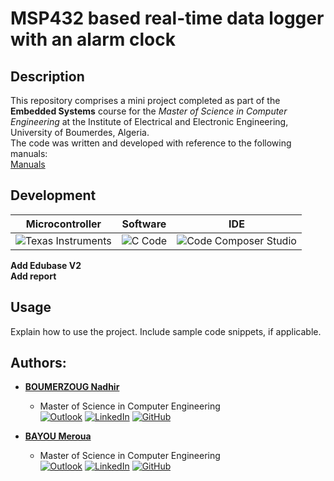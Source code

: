 # MSP432 based real-time data logger with an alarm clock
## **Description**
This repository comprises a mini project completed as part of the **Embedded Systems** course for the *Master of Science in Computer Engineering* at the Institute of Electrical and Electronic Engineering, University of Boumerdes, Algeria.<br>
The code was written and developed with reference to the following manuals: <br>
[Manuals](https://github.com/nadirboumerzoug/MS432_data_logger_system/tree/master/Manuals)


## **Development**
| Microcontroller | Software | IDE   |
| :---:          | :---:    | :---: |
|![Texas Instruments](https://img.shields.io/static/v1?label=&message=MSP432&labelColor=white&logoWidth=40&logoHeight=40&logo=data:image/png;base64,iVBORw0KGgoAAAANSUhEUgAAAGwAAAAoCAYAAAAbrx%2B3AAAKYklEQVR42u1aA5B0ORDOzpvV%2FDNr2zv4bfNs27Zt27Zt27Zt2%2Fbd99V2159Lvdm9mdNs1euqrnlJOnlJf0mnu9%2BYgAIK6P%2BkyuLixqVqyjdyuWNIwTATUO7RmLLorNvHpn53eanqyk3N4KQAsDpjqhuKi5tNQLkPWMyYqmtHJT6%2FZUzyx2QkMsoElJuAnZDovH9Caem8tcbUALDPCFgqEhnXXFjYWRWJNKBrMTjPBJQbgJE3aK7dtypi6ieXRmePi8UmNxUWdmnbHWNTv142svedGeWxRU1uUAAYwdijq%2FlcPm%2FeUn%2F4zLLYEq7MkjXlG5j%2FlwLA9upquWTj5rpDY%2FD6LxjR8zLrFqgqX3FUNDqD9VeOjH%2BkskvXlG9o%2Fj8KALsNpo53lDocLLOed5d0KbppTPI7ld%2BgsW4vE9A%2FT3EEwhcM73nF5ctG9L5rA3bOsO7njNCkkpL5WXf1qPhHKIZYN7YsOtOWv3h4zxtRuP3Gn4rAZQMz90ZALuWfN6z7BVF0Wsbp%2BeHSEb3vTy%2BLLbZWY82urDu0p%2B36UbHiSayHx%2FiF22evzuYLfV%2BY711UUBD%2B7S%2FwNxAvcboH1BUtSF0xIv7%2BQKCROwoLew7qab2az%2Bs31e25RkP1Dulk9%2B1svtTndWXhsHdlKBTawvO8NcCrA8BbAc7v4M%2B1Du0b4vdUzzOrBAj5EF1znJR3%2BgPr%2BtGJL3hArhRwp5bHFjlEwBN2nJTmi%2FzMoRunhcOhfQgYgHvFqh4ip6uJvw5rrOfW50vfAqfes19njZGWZIyo9CXnHtHj6w%2BwUxKdD9cXFbXi%2BTc6HdVDTN3VI%2BMfppPfqrXhaDMw%2BQKGk7U46r4D%2F%2Boy5F6FSCFO4S4o%2FyT176NO02RtKH8B%2FhZj74lyufWuvfvGCD0loDtzMXMw%2Fr2Q%2BQH8C%2Fjr%2FPzwC8yHmxykostHznU2bh2b%2FOWSEb1vESCWj4i33co1NWLy2PYV7MC01LbtDcc4YP12WrLzEToi2QJGolJZD2B2oK8DngyFzgtTeTJ%2Fpe8BYk5%2FQDFlgf0rfpdwTw2BFYB%2FxxiznfZR3AD5Ye82PA8FV4Mn4H2ng9c1uUjzVZQucxuAgvn7amQsNoV1K9VXbUkgLkTs5bcrj%2Bxtv0XBOry37QamqlyZLAF7gvV4nOrTLaJi6HeH9H%2BAjq%2FchSc68gRy%2BXA4%2FDbb%2BgDzLrPbsTF27KsPHenzvpZcdkKSbUVFbVZV3inJrgcJyBr1tTvRHIE9OiBrN9bucuuY1E83jU5%2Bt2h15RoK6D8JGBS9GIp1wuNwMtyTWw%2B59%2BSkfQET9iLvQOMQgQUou3EMkf0Zz61zAfVWZr3M5WGaXFSPHpS50VllZYvrKboZATIA%2BkbLAOznqRUlC6jsPw2YwwRwZZ9hZqipg6K39mlPidlsIAAY%2Bxk5TfvbJhOn7mr3fZB9jLkEM8gohOD5WT%2FnYtOWhoMo8G8BRjcfxeFkgLUIeCHjEEDayFLyZ64J87zQ0bwT0XdZMs0hZQsLwx87HmMeTzDl6WxIPChygyuQ5%2F22vA9gv7UUFXW4sv%2F2HebQaMh9D2BPgZKflbFut9zxqHiNn6L9Y2U9kei3pshVOOPmycn9RpyUWWaQUR6yG9e6OUY6AP8yYNN8uk3RQBz9Xobs0zKPBPp8pd6lnL4N4Gy8o3GaEgN4MXmPcG0oX0xP1D28HF%2FmkTKDjBjQlB4bb7%2FDBg1BT9xkT7zsT%2BpTXPhDFi1FvS5A3gs%2BT%2Fh88D18pvMDJV8iyhxvmcetxTT%2BCPO3INzIN2jifN67EuXk9MyPfpvz1NGtxyY6kDGb5YGeZXKEGnhHgNcg04P6K4diydqKdQ%2FtbbuR%2BURx%2F7OlEVDmKRLrgM0i4oKvKHW%2BDAXPB4XuoWWaLp0bFL%2B7JXsafyF7kGsJILfpXLnQMagahrqd%2BAyAbgPfDT4Xc1mO4iZXCBM8WXba15KOCSiHiTttVwImdn4QUgBYBczEqmQfD61T2xzzOR7jbMfcXZ%2BJNQtLfULkfVlSTtN82lYR971KxillYKvtmpoSClOe9WK%2BelROTKUvMYUlfZah08FMSD%2FzHA0u4hzsPvbVorKS8hozwLqHWX2T0N2W0N1e%2BF1f1h3NADBOPnS8fXFLvaaC7pLkaQxcgPKFjFfoUrON6R9xBHpRPoNj0KGg6y1j%2FoLyB5JYfZ4ZDD6zDYO%2FBUfiDoz%2FqLjd32N%2Bm6m3J%2F0%2FJ5CO8peSoHppKhbvfUgzH2kSt1M5Z7JuPMZn7KP9wO%2FLPH%2BAI3K7yCyjMnRMbDWifJhkT7rlk9G30v9n6fOTlL%2FFeDdRz%2BhzKNdJx6hPr%2BGXOCeAvkBGJpFK0onJh8SJ1p13Kr01vbjFhd5c22W3LsndzkyC7hYuUHJ41%2BprQFsx0aoeIfqsYIT4bKWQ6sCTWRYX3qV63STiAZ5mKXYfNzzB%2B%2B6zksae7nSp%2B82JyQr5%2FU4%2BDXVZepGsijXf%2FPAnXC8tjYYR1FXf2kLHqkVA%2B360RKoPx6kZSQ82G8A%2BA39pRfoJFzA9iZJI9QmgxWxYmXXGP66MBdiyVn0V6wSIOM2nAPZUJoBxDXrK3JOUHjDbJLFdSADjiRDZX2mONbmc3wdYnrARwM72SSrnafjBOI9xpZuzzBgwmjg8TucJ00mi3PRnwIzEMmAxi5jYwW6QOQBgxgJsLfmsMQZyV8iCbuaUMgVMYqhvnVNWSAWBH%2BwPMKx%2FY4yxDn7XwzyuYT8bMN5pWOtz9rXhAGYGAIw0UbMtZCQy32W2hjrPHjAQYx7eJWqOsIDLFTDZKTuJzf%2Fd4l9Qv32mgNnMU80NoaYlC8DOo0m27zIJjn%2BmY5AWMLlLuUH5K1eCC1gTmdkZDYl4h2UIGOe5Bu9Kd%2B0CXChjwJwvwD%2FpgAKYTRF6N5jUEXQw1FxwgZkAJpn4UsgebmXKy7MFjH1R%2F4ncIUdzEzDuRH1NBiZxNDjsAxipXUAVvWQGmIow4Yz2fakHO%2FuSNWCafeDJsQALpzm%2BdWqKaCoyBEzvsALWOZtjtOz%2BN33emVBFOoBxLds6DlRjZoAJ%2BQNGivOUZAqYuP8uRXTddOjSAbabD2Cb00b7HOG1eXJUiXRfeXk6C0xSETSjVE6WgBnGJKwTN3cOzZIqRtJoedYiL7C9R6abBDBSsZ4C5gelbiDAajgFYbanuIktwJrBNg3nSU4D2DkuYOKwHUWLhMdaZ7O%2FL3OYaPwQhQJv0MtTvDFP4qev%2FTw%2FIm%2Ft3o3l4vyOpopKE9P5HmMje968%2B2QXvujERm2Wc3CgZbs9AmE5POPAUxnn6UmTeO0L3iVWMBpjpl9ivCrdaIyB8FjiJH5%2F4053Ngj5O44rrJ9X5kBmQz6LZ%2BjSeP5ByAFsCOcoluIO55vaMLFYP3OukHtc3vs53rOJSUPt%2FASvjPJYcJlVHpXONGgGQmKkFG2uZDhGEyDXTDrvGWm1jXXaIk5YMEKi%2FxapK5Ls%2Bma0BHSKaELtDaBjKYiO%2BfbQtqjKyF2Rx3dInR8vypNq9ZlvAL0odThri%2Fv8V6Qb480jie8JfI%2F5DymggAL6A7%2FPpMSyS0OKAAAAAElFTkSuQmCC)| ![C Code](https://img.shields.io/badge/C%20Language-informational?style=flat&logo=C&color=003B57)| ![Code Composer Studio](https://img.shields.io/static/v1?label=&message=Code+Composer+Studio&style=flat&color=black&logo=data:image/png;base64,iVBORw0KGgoAAAANSUhEUgAAACMAAAAjCAMAAAApB0NrAAAACXBIWXMAAA7zAAAO8wEcU5k6AAADAFBMVEVHcEzLAAHMAAHMAAHLAAHMAADMAAHLAAHMAADLAADMAADMAAHJBAXGDQ7LAAHMAADMAADLAAHBCw3LAADLAADBBQbMAQHPAADWAADLAADJDAvBBgbBCwzICwzKDAzKCgvLBAXHCQjLBATVAAC3NTbLAwXEERHKBAbLAADCEhPJBgfLAADJDQzLBgfJDQ3KBQfLAQLHCgvKAwXKCgq2Hx7KCAnLBATHCgrIDAyh%2F%2FjGExLAHyDLBgfLCAfLAgTLAQLLAgSf2%2BfJBgfIDQ7KBgfKBgfKBQbMAgPJBgfICgrLBAXKAwPLCAnJBgfKBQbLAwTLBQbKBAXHCQrJBgfKCgvJBwnCFxrEERHCGBrJBgfLAwPKCwy%2FISbLAgPEDQ3JCAjKBAXLAwXHCgrLAwPGCwrKAwTICwvKCgvGExTBBQbHDg%2FKAgPHCQrBCwzHCgt7t9jCISTKAwPHCQvJBwjIExSj0cHFDg%2FLAwTKBgbMCQnMBwjKBgbGAADGAADLCAnIDAzDAADJBgbHCgvKDg%2FIEhLFFRXLAgPKAwQA%2F6LJBwfJBgjFDw3LCQvDEhPJBQbGEhPLCQq6JibGFBbKAgPIDQ7JExPJBgfABgfKAwTLCQq%2FHyLHCwq9Cw7IBwihTUzFCgvLAADICArGCwvIDQ7KAgPKAwTEEBTCBAjKCAnBBAXCBAXJBwjKAwXJBAXJBwfFCwvGEBDIBgW6QlTHCgzHFhfJCAjGBwjIBwfKAwSoZXXLAwTMAAHMAAG9DxLKCQrICAjLAADCCwzBCwzBCw3LAwTICAnLAwPIDAvFCgnJCgvHCQrICAvJBQfLBAXYAAHMAADWAAHMAAHZAAHXAAHVAAHTAADUAAHPAADSAADWAALWAgPVAADXAALaAAHUAQLWAQPQAQLWAADVAQLLAAHQAADRAADPAQLYAALUAADNAADNAAHSAAHLAQPZAALaAALTAQPLAADMAQLOAAHOAADmAAHaAADRAQLZAADgAQLdAQPiAQLOAgLXAADcAADSAQLTAwVISLWdAAAAznRSTlMA%2B%2Fr7%2FPv%2B%2Fv77%2FfwDAf38%2Bvpe%2FvyQAwMB%2FWGPXQJjjskC0wIH0yC%2B%2BgaZAmKsY6%2F5N8aNCYzBY0sCJxHOzOj99gGVRIvHpuyfgrLcnJ6i5eG5SYaPexAiFpDgkAr8M3G4xFbxP8tFlCuOT%2F1aXFcBD9txc1gDO%2BbDyNbIBwTKVAW%2BUGEwHf7yAXebPqkhtC%2BYEBnuXC%2B3k9mPDGw0fgYs92Q8I%2FPiGZVdjYpu1uB0SjSgAzUTaz5k0ALX9vkmimD4WVtg81PMX0dlU2KJ3d1J1TAAAAOSSURBVDjLddQHfBNVGADw70buvbtrL4mJhajUWgsthdpSbQFBNgIyFQXBKiAyBMS9By7cdU%2BW4N574N5b73K5y2rSmKR7MkXcfpeUtLV4v9%2F9fve%2B%2B79x333vAfS8snMAbgPIGQD%2Fdw1AMer2%2FAXVAEMOro7qB7B%2B7hjVr46bejNA%2F6y%2B4miA4yfc2lQvOopa1FtKLsNYTi%2BR1R%2FgrFllvt2sk%2FpbnU5dbTz5FCvevQ68zyltV1tEjqp%2FDCzrbLGJ1Luj%2FOzxGYVjrCrcZ9RxRIrE754I98x0GpRwvJnM37YlTYbAqjkdftFGNaVh8XyrDfcVBz2E8kX1nUs3Wu1sgJULZntDDE%2BkPY8uuh97bXiuvJUShQsaS2c9kRIfvQbw1ivTwwGZl0K1D0xauejl2giVufqOKRVPAgzahL2%2B%2BOf1NwGq3t2eND2sM9jUHm1jWDGkPr35GYD5c1c%2Fi%2BYzI9Fe%2Bg7Ae2uX%2FO0VWFETnXIg%2Bv6L8wAeL37K%2B9cLaD43P9WNdDpeXdxoaGVSIrnsk8EAw05kOnZvNZ7HF%2Bd57YQREv7yNW9gmkpWd8Yrv8fw8pN2qTpDRDVt8LNdomImX3p7A6b7x28x%2BFVlPCqIVKOMei42j%2FDaiE4EIrv9TQtPOx0jBT98HTM9DBEEXRDVw7uMoLndmDSxIfrlGhj2Uzjgdgs73eJOnXYbTYiZMkc06YP9K%2BC73z6UiS5zoeguqmcM3zz6krwdYc2ls%2BrH8E3MTjSXP7rwppI%2FuW4TmQwwonAsFRy1FXDYz3aBtA4cXgXFv7Bpc4hlrr4Un%2B4yGEftsZbh264aifUw81cc59Au05w3EgbDvWrGBK6Da6%2BHqT1N5ApAM8MyR6bNCZB1DUyw5uoySvDyifiEhvVlDNb3Mr%2BcMboUjBfeCCt8KTO0xi6bV%2BLvGtug6EzaBBxU93jMcOXoNsnhOxWNTWmYU9qo6pJGixIp8%2FseTqpz8XwkJGksmmNqbJoQTFCG6gpH9j6CZt60MWrIxlMXr2iE9Z0BuTWYeIpZV8SgOu6O6lTVj7r4QqxUWdBIxhChTmLqfVMmVafq2dqOBcPzw8122VVnrRnnwv9rCzXNtqqgX3b6tMCNdv7avJhXYljMIRqe9xvTL7oA%2B2f32Mx4j7hhn%2BEMV8DQGGsmt%2BcW9BYH1J2lZ%2B59DHL3x5esG99XHDgYHnp4Gjw4eXmv46DvAVMFx%2F1X%2FAuakVjhU6Z2TQAAAABJRU5ErkJggg%3D%3D&logoHeight=40) |

**Add Edubase V2** <br>
**Add report**

## **Usage**

Explain how to use the project. Include sample code snippets, if applicable. 




## **Authors:**
* [**BOUMERZOUG Nadhir** ](https://github.com/nadirboumerzoug)<br>
  * Master of Science in Computer Engineering<br>
[![Outlook](https://img.shields.io/badge/Microsoft_Outlook-0078D4?style=for-the-badge&logo=microsoft-outlook&logoColor=white&style=flat)](mailto:bmrzgnadir@gmail.com) 
[![LinkedIn](https://img.shields.io/badge/LinkedIn-0077B5?style=for-the-badge&logo=linkedin&logoColor=white&style=flat)](https://www.linkedin.com/in/nadhirboumerzoug/) [![GitHub](https://img.shields.io/badge/GitHub-100000?style=for-the-badge&logo=github&logoColor=white&style=flat)](https://github.com/nadirboumerzoug)

* [**BAYOU Meroua** ](https://github.com/MerouaBa)<br>
  * Master of Science in Computer Engineering<br>
[![Outlook](https://img.shields.io/badge/Microsoft_Outlook-0078D4?style=for-the-badge&logo=microsoft-outlook&logoColor=white&style=flat)](mailto:bayoumeroua2@gmail.com) 
[![LinkedIn](https://img.shields.io/badge/LinkedIn-0077B5?style=for-the-badge&logo=linkedin&logoColor=white&style=flat)](https://www.linkedin.com/in/meroua-bayou-3333a71ab/) [![GitHub](https://img.shields.io/badge/GitHub-100000?style=for-the-badge&logo=github&logoColor=white&style=flat)](https://github.com/MerouaBa)



